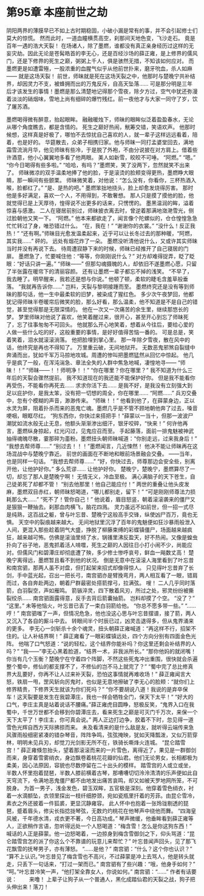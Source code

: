 # 第95章 本座前世之劫
阴阳两界的薄膜早已不如上古时期稳固，小破小漏是常有的事，并不会引起修士们莫大的惊慌。
然而此时，一道血瞳横贯高空，刹那间天地色变，飞沙走石。
竟是百年一遇的浩大天裂！
在场诸人，除了墨燃，谁都没有真正亲身经历过这样的无妄灾劫。因此无论是苍髯皓首的李无心，还是百经沙场的薛正雍，是上修界的儒风门，还是下修界的死生之巅，粥粥上千人，俱是骇然无措，不知该如何应对。
而墨燃更是如遭雷殛，一股浓重的血腥气似乎从他前世扑来，磨牙吮血，杀人如麻——
就是这场天裂！
前世，师昧就是死在这场天裂之中，他那时与楚晚宁共补结界，却因灵力不支，被蜂拥而出的万鬼反斥，自高天坠落……
可是那分明是三年后才该发生的事情！墨燃是那么清楚地记得那个雪夜，除夕方过，空气中犹还弥漫着淡淡的硝烟味，雪地上尚有细碎的爆竹残红。前一夜他才与大家一同守了岁，饮了屠苏酒。

墨燃喝得微有醉意，抬起眼眸。
融融暖烛下，师昧的眼眸似泛着盈盈春水，无论从哪个角度瞧去，都是含情的。
死生之巅好热闹，觥筹交错，笑语欢声。
他那时候想，这样真是好极了，哪怕不去惊扰自己喜欢的人，就一辈子这样远远看着，陪着，也是好的。
华筵散去，众弟子相携归家。他与师昧一同打孟婆堂回去，满地霜雪流淌月华，他见师昧有些冷，于是脱了外袍，不由分说披在对方肩上。借着些许酒意，他小心翼翼地多看了他两眼。
美人如新雪，皎皎不可唾。
“阿燃。”
“嗯。”
“你今日喝得有些多啦。”
“哈哈，有吗？”墨燃笑，笑了没两下，忽然就笑不出来了。
师昧微凉的双手温柔地捧了他的脸，于是滚烫的脸颊变得更热，墨燃睁大眼睛，那一瞬间有些颤栗。
师昧微笑着，对他说：“怎么没有，你看你，三杯热酒入喉，脸都红了。”
“是、是热的吧。”
墨燃笨拙地挠头，脸上却愈发烧得厉害。
那时他是多好满足，喜欢一个人，不用得到，不敢奢想。
那人只是摸了摸他的脸，他就觉得已是上天厚待，惶得说不出更多的话来，只愣愣的。
墨黑温润的眸，溢着惊喜与感激。
二人在寝居前别过，师昧披衣离去时，曾逆着那满地潋滟雪光，侧过脸朝他又笑一下。
“阿燃。”
他本来都欲走了，闻言像个陀螺似的，仓仓惶惶急急忙忙转过了身，唯恐错过什么。
“在，我在！”
“谢谢你的衣裳。”
“没什么！反正我热！”
“还有啊。”师昧目光愈发温柔起来，近乎可以让长冬过去的那种暖，“阿燃，其实我……”
砰的。
远处有烟花炸了一朵。
墨燃没听清他说什么，又或许其实师昧当时并没有再说下去。
待周遭寂静下来的时候，师昧已经推开了自己寝居的门扉。
墨燃急了，忙要喊住他：“等等，你刚刚说什么？”
对方却难得捉弄，眨了眨眼：“好话只讲一遍。”
“师昧——”
但那勾魂摄魄的人，却依旧不遂墨燃心愿，只留了半张露在暖帘下的清丽容颜。
还有让墨燃一辈子都忘不掉的浅笑。
“不早了，我去睡了。明早醒来，我若还是想与你说。”
他顿了顿，柔软的睫毛含羞草般垂落。
“我就再告诉你……”
岂料，天裂与黎明接踵而至。
墨燃终究还是没有等到师昧的那句话，他一生中最柔软的旧梦，被染成了猩红色。
多少次午夜梦回，他都犹记得师昧半卷暖帘后微笑的脸，那么好看，那么温柔，他不知道是不是自己的错觉，甚至觉得那是无限深情的。
他在一次又一次痛苦的余生里，继续那悠长的梦。
梦里师昧对他说了喜欢，他笑着醒过来，很开心，甚至开心到忘了师昧死了，忘了往事匆匆不可回头。
他就那么开心地笑着，想着从今往后，要给心爱的人做一些什么吃的好，这般重要的事情，是好好值得苦恼一番的。
可是总是，笑着笑着，泪水就滚滚淌落。
他把脸埋到掌心里。
那一年除夕雪夜，散在风中的话，他终究是再也不得知了。
万里重云破，无间地狱开。
无数恶鬼邪煞自裂缝中奔涌而出，犹如千军万马掠地攻城。周遭的惨叫把墨燃猛然从回忆中惊起。
他几乎是疯了一般，在浑沌湍急、章法全失的人群中焦急地喊，凄惶地寻——
“师昧！！”
“师昧——！！师明净！！”
“你在哪里？你在哪里？”
我不知道为什么三年后的天裂会骤然提前。
我不知道现在的我还能不能保护好你。
但是我不能看你再受伤，不能看你再死去……
求求你活下去……
是我不好，是我没有立刻强大到足以庇护你，是我太笨，没有把一切想的周全，你在哪里……
“阿燃……”
兵刃交叠中，忽有个模糊的声音，渺渺传来。
“师昧！！”
他看到他了，在薛蒙身边，正以水灵为屏，阻着扑杀而来的恶鬼亡魂。墨燃几乎是不管不顾地朝他奔了过去，嗓音哽咽，眼眶尽红。
“狗东西你，你快过来搭把手！”薛蒙以一当十，但那一波波尸潮犹如流水般无止无息，他额头渐渐渗出细汗，银牙咬碎，“快来！”
何许他再言，墨燃纵身掠起，红光闪过，见鬼应召而至。
手起藤落，面前一排鬼魅被神武抽得魂魄尽散，霎那碎为齑粉。墨燃扭头朝师昧喊道：“你别走远，过来我身后！”
“我想去帮师尊……”
“别过去！！！”墨燃闻言，几近悚然！
他决不能让师昧再在这场混战中与楚晚宁靠近。
前世的画面在不断地和眼前场景融会交叠。
——当年，也是同样一句话。
“我想去帮师尊……”
“好，你快过去，师尊那边会安全些，别离开他，让他护好你。”
多么荒谬……
让他护好你。
楚晚宁，楚晚宁，墨燃算尽了一切，却忘了那人是楚晚宁啊！
无情无义，冷血至极。
满心满脑子的天下苍生，自己徒弟死了却都不管！
“别去他那里！他自己能应付！”
两世的重叠让他头皮发麻，墨燃双目赤红，朝师昧怒喝道，“哪儿都别走，留下！”
“可是刚刚师尊法力损耗那么大……”
“死不了！管你自己！”
他说着，眉目怒竖，朝着滚滚袭来的僵尸又是狠狠一鞭抽去。刹那血肉横飞，脑花四溅。
灵力虽远不如前世，但一招一式尽是纯熟，这百战之躯，曾与叶忘昔、楚晚宁这般高手交锋，纵使凶尸百万，竟也无惧。
天空中的裂痕越来越大。
无间地狱里沉浮了百年的鬼魅便如狂沙暴雨般泄入人间，更混入那些趁着阴气大盛，挣脱了柳藤束缚的彩蝶镇僵尸，场面越来越疯狂，越来越可怖。仿佛是滚油里倾了水，锅镬里沸反盈天，好不热闹。又像是蝗虫扑向了谷子地，恶鬼抓着活人啃噬，死生之巅的人因往日小打小闹不少，尚能应对。但儒风门和碧潭庄却彻底遭了殃，多少修士惨呼哀号，鲜血一飚数丈高！
楚晚宁离得远，墨燃暂且看不到他的状况。
倒是无意中在滚滚人海里看到了叶忘昔和南宫驷，那两人虽不对盘，但打起架来招式却像得惊人。
只见得叶忘昔弃了长剑，手中蓝光起，召出一把长弓，南宫驷亦是臂挽弯月，两人相互看了一眼，错肩而过，各自奔赴两边，朝着尸群最密处搭箭撑弓，拉满弦。
嗖！
二人几乎同时落箭，白羽裂空，声如雁鸣。
箭镞淬灵，四下散着风刃，所过之处，邪灵纷纷被撕裂绞杀……
南宫驷面露得意，反手去背后箭囊抽箭。
岂料却摸了个空。
“没了？”
“这里。”
未等他恼火，叶忘昔已丢了一束白羽箭给他。
“你总不愿多带一些。”
“……哼！”
南宫驷嗤了一声，但情况危急，他也没这心思与叶忘昔摆谱，接了箭，两人又沉入了各自的厮斗中去。
转眼间半个时辰已过，凶灵击退得多，但从鬼界涌来的更多。
李无心一剑斩杀十余个魂灵，扭头朝薛正雍喊道：“再这样不行，招架不住的。让人补结界啊！”
薛正雍看了一眼彩蝶镇远处，四个方向分别有四面金色光阵。
他喘了口气怒道：“说的轻松，这个结界你能补吗？你这里还剩会补结界的人吗？”
“我——”李无心黑着脸道，“结界一术，非我派所长。”
“那你他妈的就闭嘴！你当有几个玉衡？楚晚宁在守着四个阵脚，不然这些死鬼冲出重围，很快就会杀遍整个蜀中，修仙的都支撑不了，不修仙的岂不马上就完了？”
“蜀中完了总比修真界大乱要好，你再不让人过来补天裂，恐怕这事情就再难收场！”
薛正雍闻言大怒，铁扇一甩，罡风斩向厉鬼时，也似是无意地擦破了李无心的脸颊：“就你们上修界精贵，下修界天生就该为你们死吗？”
“你不要胡说八道！我说的是弃卒保车！这天裂要是发生在我碧潭庄，我也一样会牺牲全门，保天下太平！”
“好大的口气，李庄主真是站着说话不腰痛。”薛正雍虎目圆睁，怒极反笑，“鬼界入口在我蜀中，千世万世都不会移到你碧潭庄去，看来死生之巅是可灭门千万次，来保一个天下太平了！李庄主，你可真会说。”
两人正边打边争，胶着不下时，忽见得一道雪色光辉自西方天际拂掠而来。
未及看清来的是什么敌是友，就听得云端传来急风骤雨般细密紧凑的错杂琴音，阵阵争鸣，弦弦掩映，犹如天降瓢泼，又似万箭穿林，明明未见兵刃，却觉刀光剑影无所不在，铁骑长嘶烽火连城。
“昆仑踏雪宫！”
薛正雍倏忽抬头，望着那滚滚而来的一片雪色，离得近了，果见是一群御剑而来，身穿着雪雾绡衣，身边飘卷着桃花花瓣的仙君。他们无论男女，长相都极为柔美，因心法原因，容貌也尽数停留在二十出头的模样。
踏雪宫的人或立或坐，半数人怀里抱着琵琶，半数人膝前横着古琴，那嘈嘈切切泠泠清清的乐声便如此自天穹流下，令满地恶鬼僵尸都不由地发出痛苦哀鸣，却又如被天罗地网所笼，不可脱身。
为首一男子，浅金发色，碧玉双眸，五官极是深刻。他穿着雪色绡衣，衬着一水滴额坠，衣领里探出一枝纤细脖颈，宛如瓷瓶里扦着的芳菲。由昆仑雪冷，素衣之外还披着一件狐裘，更显沉静雍容。
此人怀中也抱着一张玲珑剔透的琵琶，蹙着眉头，修尖长指捻拢琴弦，无数灼灼桃花在他琴声中绕他而舞。
“四海皇风被，千年德水清，戎衣更不著，今日高功成。”
琴声微缓，他垂眸看到薛正雍等人，正欲稍作言语，忽听得远处一个人怒喝道：“梅含雪！怎么是你这狗东西！”
喊话的人正是薛蒙。他一边怒喝着，一边掠身到梅含雪御剑之下，仰头骂道：“昆仑踏雪宫怎的派了你这么个不靠谱的玩意儿来帮忙？”
叶忘昔闻声回头，见了那飞花飘雪的抚琴男子，亦有薄怒。
“……是他？”
南宫驷：“什么？这个你也认识？”
“算不上认识。”叶忘昔见了梅含雪也不高兴，不过薛蒙是冲上去骂人，他是转头就走，只丢下一句话来，“打过一架而已。”
南宫驷有了些兴趣：“哦，他身手如何？”
“呵。”叶忘昔冷笑一声，“他打架全靠女人，你说如何。”
南宫驷：“……”
作者有话要说：　　
来噜！
上辈子让狗子从一个普通人，黑化成踏仙君的天裂之战，狗子把头伸出来！落刀！
